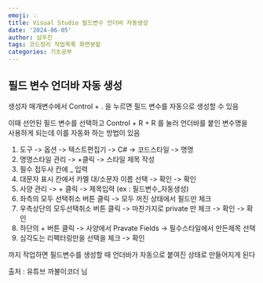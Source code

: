 ```yaml
---
emoji: 💡
title: Visual Studio 필드변수 언더바 자동생성
date: '2024-06-05'
author: 심우진
tags: 코드정리 작업목록 화면분할
categories: 기초공부
---
```



## 필드 변수 언더바 자동 생성

생성자 매개변수에서 Control + . 을 누르면 필드 변수를 자동으로 생성할 수 있음

이때 선언된 필드 변수를 선택하고 Control + R + R 를 눌러
언더바를 붙인 변수명을 사용하게 되는데 이를 자동화 하는 방법이 있음


1. 도구 -> 옵션 -> 텍스트편집기 -> C# -> 코드스타일 -> 명명
2. 명명스타일 관리 -> +클릭 -> 스타일 제목 작성
3. 필수 접두사 칸에 _ 입력
4. 대문자 표시 칸에서 카멜 대/소문자 이름 선택 -> 확인 -> 확인
5. 사양 관리 -> + 클릭 -> 제목입력 (ex : 필드변수_자동생성)
6. 좌측의 모두 선택취소 버튼 클릭 -> 모두 꺼진 상태에서 필드만 체크
7. 우측상단의 모두선택취소 버튼 클릭 -> 마찬가지로 private 만 체크 -> 확인 -> 확인
8. 하단의 + 버튼 클릭 -> 사양에서 Pravate Fields -> 필수스타일에서 만든제목 선택
9. 심각도는 리펙터링만을 선택을 체크 -> 확인

까지 작업하면 필드변수를 생성할 때 언더바가 자동으로 붙여진 상태로 만들어지게 된다

출처 : 유튜브 까불이코더 님

```toc

```
